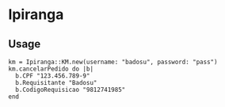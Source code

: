 Ipiranga
========

Usage
-----

    km = Ipiranga::KM.new(username: "badosu", password: "pass")
    km.cancelarPedido do |b|
      b.CPF "123.456.789-9"
      b.Requisitante "Badosu"
      b.CodigoRequisicao "9812741985"
    end
